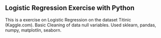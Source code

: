 ## Logistic Regression Exercise with Python
This is  a exercise on Logistic Regression on the dataset Titinic (Kaggle.com).
Basic Cleaning of data null variables. 
Used sklearn, pandas, numpy,  matplotlin, seaborn.
